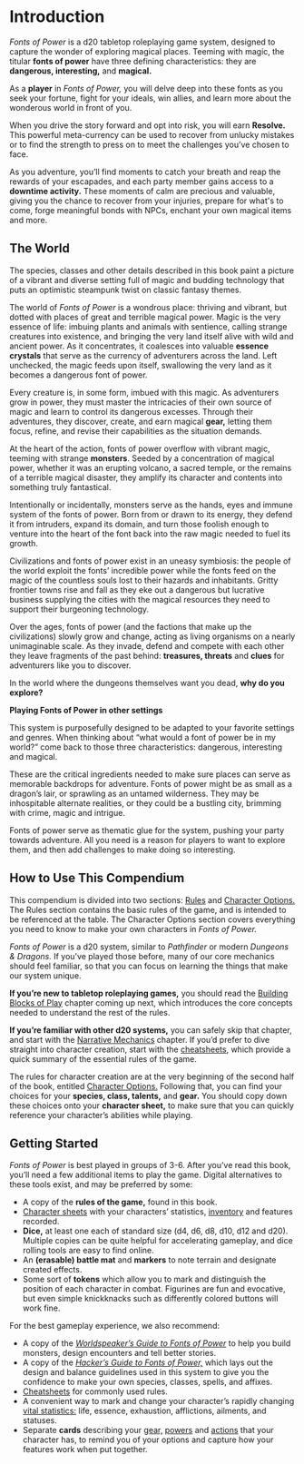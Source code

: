 # Introduction

_Fonts of Power_ is a d20 tabletop roleplaying game system, designed to capture the wonder of exploring magical places. Teeming with magic, the titular **fonts of power** have three defining characteristics: they are **dangerous, interesting,** and **magical.**

As a **player** in _Fonts of Power,_ you will delve deep into these fonts as you seek your fortune, fight for your ideals, win allies, and learn more about the wonderous world in front of you.

When you drive the story forward and opt into risk, you will earn **Resolve.** This powerful meta-currency can be used to recover from unlucky mistakes or to find the strength to press on to meet the challenges you’ve chosen to face.

As you adventure, you’ll find moments to catch your breath and reap the rewards of your escapades, and each party member gains access to a **downtime activity.** These moments of calm are precious and valuable, giving you the chance to recover from your injuries, prepare for what's to come, forge meaningful bonds with NPCs, enchant your own magical items and more.

## The World

The species, classes and other details described in this book paint a picture of a vibrant and diverse setting full of magic and budding technology that puts an optimistic steampunk twist on classic fantasy themes.

The world of _Fonts of Power_ is a wondrous place: thriving and vibrant, but dotted with places of great and terrible magical power. Magic is the very essence of life: imbuing plants and animals with sentience, calling strange creatures into existence, and bringing the very land itself alive with wild and ancient power. As it concentrates, it coalesces into valuable **essence crystals** that serve as the currency of adventurers across the land. Left unchecked, the magic feeds upon itself, swallowing the very land as it becomes a dangerous font of power.

Every creature is, in some form, imbued with this magic. As adventurers grow in power, they must master the intricacies of their own source of magic and learn to control its dangerous excesses. Through their adventures, they discover, create, and earn magical **gear,** letting them focus, refine, and revise their capabilities as the situation demands.

At the heart of the action, fonts of power overflow with vibrant magic, teeming with strange **monsters**. Seeded by a concentration of magical power, whether it was an erupting volcano, a sacred temple, or the remains of a terrible magical disaster, they amplify its character and contents into something truly fantastical.

Intentionally or incidentally, monsters serve as the hands, eyes and immune system of the fonts of power. Born from or drawn to its energy, they defend it from intruders, expand its domain, and turn those foolish enough to venture into the heart of the font back into the raw magic needed to fuel its growth.

Civilizations and fonts of power exist in an uneasy symbiosis: the people of the world exploit the fonts’ incredible power while the fonts feed on the magic of the countless souls lost to their hazards and inhabitants. Gritty frontier towns rise and fall as they eke out a dangerous but lucrative business supplying the cities with the magical resources they need to support their burgeoning technology.

Over the ages, fonts of power (and the factions that make up the civilizations) slowly grow and change, acting as living organisms on a nearly unimaginable scale. As they invade, defend and compete with each other they leave fragments of the past behind: **treasures, threats** and **clues** for adventurers like you to discover.

In the world where the dungeons themselves want you dead, **why do you explore?**

<div class="infobox">

**Playing Fonts of Power in other settings**

This system is purposefully designed to be adapted to your favorite settings and genres. When thinking about “what would a font of power be in my world?” come back to those three characteristics: dangerous, interesting and magical.

These are the critical ingredients needed to make sure places can serve as memorable backdrops for adventure. Fonts of power might be as small as a dragon’s lair, or sprawling as an untamed wilderness. They may be inhospitable alternate realities, or they could be a bustling city, brimming with crime, magic and intrigue.

Fonts of power serve as thematic glue for the system, pushing your party towards adventure. All you need is a reason for players to want to explore them, and then add challenges to make doing so interesting.

</div>

## How to Use This Compendium

This compendium is divided into two sections: [Rules](rules/) and [Character Options.](character-options/) The Rules section contains the basic rules of the game, and is intended to be referenced at the table. The Character Options section covers everything you need to know to make your own characters in _Fonts of Power._

_Fonts of Power_ is a d20 system, similar to _Pathfinder_ or modern _Dungeons & Dragons._ If you’ve played those before, many of our core mechanics should feel familiar, so that you can focus on learning the things that make our system unique.

**If you’re new to tabletop roleplaying games,** you should read the [Building Blocks of Play](intro/building-blocks.md) chapter coming up next, which introduces the core concepts needed to understand the rest of the rules.

**If you’re familiar with other d20 systems,** you can safely skip that chapter, and start with the [Narrative Mechanics](rules/narrative-mechanics/) chapter. If you’d prefer to dive straight into character creation, start with the [cheatsheets](https://docs.google.com/document/d/115pncBLyu_PtpFPgmCXF2LOHutthUhYLn0xDJPIL9Po/edit#), which provide a quick summary of the essential rules of the game.

The rules for character creation are at the very beginning of the second half of the book, entitled [Character Options.](character-options/) Following that, you can find your choices for your **species, class, talents,** and **gear.** You should copy down these choices onto your **character sheet,** to make sure that you can quickly reference your character’s abilities while playing.

## Getting Started

_Fonts of Power_ is best played in groups of 3-6. After you’ve read this book, you’ll need a few additional items to play the game. Digital alternatives to these tools exist, and may be preferred by some:

- A copy of the **rules of the game,** found in this book.
- [Character sheets](https://drive.google.com/open?id=1tNv3eBRoI_wg28S-e7h9KHyZcai-y-oS) with your characters’ statistics, [inventory](https://drive.google.com/open?id=1hILGxE49G_lt8vIFywsUZDVPJ2MD4P0T) and features recorded.
- **Dice,** at least one each of standard size (d4, d6, d8, d10, d12 and d20). Multiple copies can be quite helpful for accelerating gameplay, and dice rolling tools are easy to find online.
- An **(erasable) battle mat** and **markers** to note terrain and designate created effects.
- Some sort of **tokens** which allow you to mark and distinguish the position of each character in combat. Figurines are fun and evocative, but even simple knickknacks such as differently colored buttons will work fine.

For the best gameplay experience, we also recommend:

- A copy of the _[Worldspeaker’s Guide to Fonts of Power](https://docs.google.com/document/d/18WLBeS_Ei_BJYZnBafG6rWf7xODPFDSz8RQV2iA3WCU/edit#heading=h.zkka4gllffb)_ to help you build monsters, design encounters and tell better stories.
- A copy of the _[Hacker’s Guide to Fonts of Power,](https://docs.google.com/document/d/1xEf2HRJ2-UwCwiutQgLcanuCgw-E6xJfRQWLfrBXHf4/edit#heading=h.l1ylvejh8wsc)_ which lays out the design and balance guidelines used in this system to give you the confidence to make your own species, classes, spells, and affixes.
- [Cheatsheets](https://docs.google.com/document/d/115pncBLyu_PtpFPgmCXF2LOHutthUhYLn0xDJPIL9Po/edit#) for commonly used rules.
- A convenient way to mark and change your character’s rapidly changing [vital statistics:](https://drive.google.com/open?id=141MsxVU0JBlb67CyoQ_aZ_Ga8CXMVyDb) life, essence, exhaustion, afflictions, ailments, and statuses.
- Separate **cards** describing your [gear,](https://drive.google.com/open?id=1DsZxVKYwO6mc-q6Fowrd-bwsCVhCfL1_) [powers](https://drive.google.com/open?id=1y3N703iL99f6iO1cpXHesPzQRexWYnmH) and [actions](https://drive.google.com/open?id=1dLjHhAdqOU2Qi4KeSh9VPbkHZhdsTMf9) that your character has, to remind you of your options and capture how your features work when put together.
